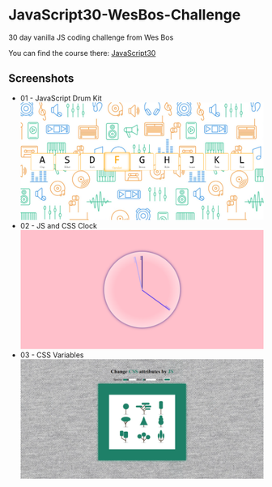 # JavaScript30-WesBos-Challenge
30 day vanilla JS coding challenge from Wes Bos

You can find the course there: [JavaScript30](https://javascript30.com)

## Screenshots
* 01 - JavaScript Drum Kit<br>
![''](./screenshots/01.png)
* 02 - JS and CSS Clock<br>
![''](./screenshots/02.png)
* 03 - CSS Variables<br>
![''](./screenshots/03.png)
